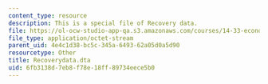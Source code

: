 ```yaml
---
content_type: resource
description: This is a special file of Recovery data.
file: https://ol-ocw-studio-app-qa.s3.amazonaws.com/courses/14-33-economics-research-and-communication-spring-2012/6fb3138d7eb8f78e18ff89734eece5b0_Recoverydata.dta
file_type: application/octet-stream
parent_uid: 4e4c1d38-bc5c-345a-6493-62a05d0a5d90
resourcetype: Other
title: Recoverydata.dta
uid: 6fb3138d-7eb8-f78e-18ff-89734eece5b0
---
```

